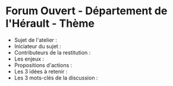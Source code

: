 # Forum Ouvert - Département de l'Hérault - Thème

* Sujet de l'atelier :
* Iniciateur du sujet :
* Contributeurs de la restitution :
* Les enjeux :
* Propositions d'actions :
* Les 3 idées à retenir :
* Les 3 mots-clés de la discussion :
